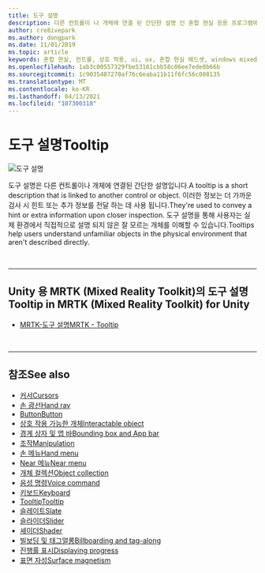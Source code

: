 ```yaml
---
title: 도구 설명
description: 다른 컨트롤이 나 개체에 연결 된 간단한 설명 인 혼합 현실 응용 프로그램에서 도구 설명을 사용 하는 방법에 대해 알아봅니다.
author: cre8ivepark
ms.author: dongpark
ms.date: 11/01/2019
ms.topic: article
keywords: 혼합 현실, 컨트롤, 상호 작용, ui, ux, 혼합 현실 헤드셋, windows mixed reality 헤드셋, 가상 현실 헤드셋, HoloLens, 도구 설명, MRTK, 혼합 현실 도구 키트
ms.openlocfilehash: 1ab3c00557329fbe53161cbb58c06ee7ede0b66b
ms.sourcegitcommit: 1c9035487270af76c6eaba11b11f6fc56c008135
ms.translationtype: MT
ms.contentlocale: ko-KR
ms.lasthandoff: 04/13/2021
ms.locfileid: "107300318"
---
```

# <a name="tooltip"></a><span data-ttu-id="8bc91-104">도구 설명</span><span class="sxs-lookup"><span data-stu-id="8bc91-104">Tooltip</span></span>

![도구 설명](images/UX_Hero_Tooltip.jpg)

<span data-ttu-id="8bc91-106">도구 설명은 다른 컨트롤이나 개체에 연결된 간단한 설명입니다.</span><span class="sxs-lookup"><span data-stu-id="8bc91-106">A tooltip is a short description that is linked to another control or object.</span></span> <span data-ttu-id="8bc91-107">이러한 정보는 더 가까운 검사 시 힌트 또는 추가 정보를 전달 하는 데 사용 됩니다.</span><span class="sxs-lookup"><span data-stu-id="8bc91-107">They're used to convey a hint or extra information upon closer inspection.</span></span> <span data-ttu-id="8bc91-108">도구 설명을 통해 사용자는 실제 환경에서 직접적으로 설명 되지 않은 잘 모르는 개체를 이해할 수 있습니다.</span><span class="sxs-lookup"><span data-stu-id="8bc91-108">Tooltips help users understand unfamiliar objects in the physical environment that aren't described directly.</span></span> 

<br>

---

## <a name="tooltip-in-mrtk-mixed-reality-toolkit-for-unity"></a><span data-ttu-id="8bc91-109">Unity 용 MRTK (Mixed Reality Toolkit)의 도구 설명</span><span class="sxs-lookup"><span data-stu-id="8bc91-109">Tooltip in MRTK (Mixed Reality Toolkit) for Unity</span></span>

* [<span data-ttu-id="8bc91-110">MRTK-도구 설명</span><span class="sxs-lookup"><span data-stu-id="8bc91-110">MRTK - Tooltip</span></span>](https://docs.microsoft.com/windows/mixed-reality/mrtk-unity/features/ux-building-blocks/tooltip)

<br>

---

## <a name="see-also"></a><span data-ttu-id="8bc91-111">참조</span><span class="sxs-lookup"><span data-stu-id="8bc91-111">See also</span></span>

* [<span data-ttu-id="8bc91-112">커서</span><span class="sxs-lookup"><span data-stu-id="8bc91-112">Cursors</span></span>](cursors.md)
* [<span data-ttu-id="8bc91-113">손 광선</span><span class="sxs-lookup"><span data-stu-id="8bc91-113">Hand ray</span></span>](point-and-commit.md)
* [<span data-ttu-id="8bc91-114">Button</span><span class="sxs-lookup"><span data-stu-id="8bc91-114">Button</span></span>](button.md)
* [<span data-ttu-id="8bc91-115">상호 작용 가능한 개체</span><span class="sxs-lookup"><span data-stu-id="8bc91-115">Interactable object</span></span>](interactable-object.md)
* [<span data-ttu-id="8bc91-116">경계 상자 및 앱 바</span><span class="sxs-lookup"><span data-stu-id="8bc91-116">Bounding box and App bar</span></span>](app-bar-and-bounding-box.md)
* [<span data-ttu-id="8bc91-117">조작</span><span class="sxs-lookup"><span data-stu-id="8bc91-117">Manipulation</span></span>](direct-manipulation.md)
* [<span data-ttu-id="8bc91-118">손 메뉴</span><span class="sxs-lookup"><span data-stu-id="8bc91-118">Hand menu</span></span>](hand-menu.md)
* [<span data-ttu-id="8bc91-119">Near 메뉴</span><span class="sxs-lookup"><span data-stu-id="8bc91-119">Near menu</span></span>](near-menu.md)
* [<span data-ttu-id="8bc91-120">개체 컬렉션</span><span class="sxs-lookup"><span data-stu-id="8bc91-120">Object collection</span></span>](object-collection.md)
* [<span data-ttu-id="8bc91-121">음성 명령</span><span class="sxs-lookup"><span data-stu-id="8bc91-121">Voice command</span></span>](voice-input.md)
* [<span data-ttu-id="8bc91-122">키보드</span><span class="sxs-lookup"><span data-stu-id="8bc91-122">Keyboard</span></span>](keyboard.md)
* [<span data-ttu-id="8bc91-123">Tooltip</span><span class="sxs-lookup"><span data-stu-id="8bc91-123">Tooltip</span></span>](tooltip.md)
* [<span data-ttu-id="8bc91-124">슬레이트</span><span class="sxs-lookup"><span data-stu-id="8bc91-124">Slate</span></span>](slate.md)
* [<span data-ttu-id="8bc91-125">슬라이더</span><span class="sxs-lookup"><span data-stu-id="8bc91-125">Slider</span></span>](slider.md)
* [<span data-ttu-id="8bc91-126">셰이더</span><span class="sxs-lookup"><span data-stu-id="8bc91-126">Shader</span></span>](shader.md)
* [<span data-ttu-id="8bc91-127">빌보딩 및 태그얼롱</span><span class="sxs-lookup"><span data-stu-id="8bc91-127">Billboarding and tag-along</span></span>](billboarding-and-tag-along.md)
* [<span data-ttu-id="8bc91-128">진행률 표시</span><span class="sxs-lookup"><span data-stu-id="8bc91-128">Displaying progress</span></span>](progress.md)
* [<span data-ttu-id="8bc91-129">표면 자성</span><span class="sxs-lookup"><span data-stu-id="8bc91-129">Surface magnetism</span></span>](surface-magnetism.md)

